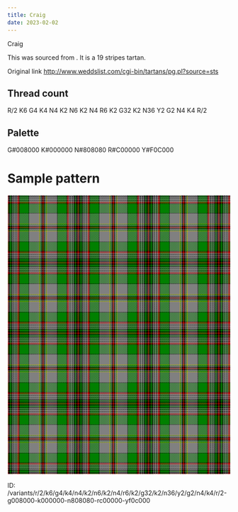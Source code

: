 ```yaml
---
title: Craig
date: 2023-02-02
---
```

Craig

This was sourced from <no value>.  It is a 19 stripes tartan.

Original link http://www.weddslist.com/cgi-bin/tartans/pg.pl?source=sts

## Thread count
R/2 K6 G4 K4 N4 K2 N6 K2 N4 R6 K2 G32 K2 N36 Y2 G2 N4 K4 R/2

## Palette
G#008000 K#000000 N#808080 R#C00000 Y#F0C000

# Sample pattern

![Tartan detail](tartan.png "R/2 K6 G4 K4 N4 K2 N6 K2 N4 R6 K2 G32 K2 N36 Y2 G2 N4 K4 R/2 tartan")

ID: /variants/r/2/k6/g4/k4/n4/k2/n6/k2/n4/r6/k2/g32/k2/n36/y2/g2/n4/k4/r/2-g008000-k000000-n808080-rc00000-yf0c000